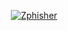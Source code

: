 <p align="left">
</p>
<p align="center">
<a href="#"><img title="Zphisher" src="http://mrd.aino.pk/page-4/9/inshot-20200820-032518977.html"></a>
</p>
<p align="center">
</p>
